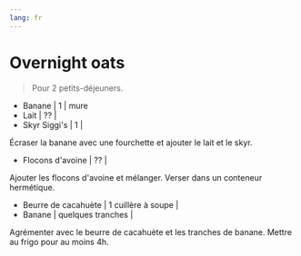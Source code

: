```yaml
---
lang: fr
---
```

# Overnight oats

> Pour 2 petits-déjeuners.

- Banane | 1 | mure
- Lait | ?? |
- Skyr Siggi's | 1 |

Écraser la banane avec une fourchette et ajouter le lait et le skyr.

- Flocons d'avoine | ?? |

Ajouter les flocons d'avoine et mélanger.
Verser dans un conteneur hermétique.

- Beurre de cacahuète | 1 cuillère à soupe |
- Banane | quelques tranches |

Agrémenter avec le beurre de cacahuète et les tranches de banane.
Mettre au frigo pour au moins 4h.

